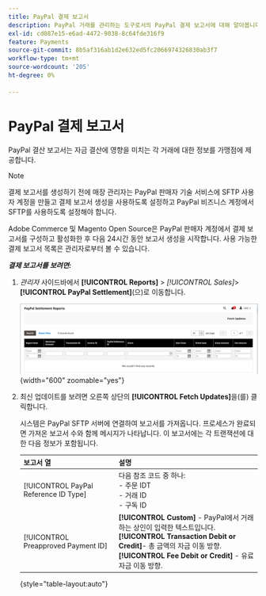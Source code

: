 ```yaml
---
title: PayPal 결제 보고서
description: PayPal 거래를 관리하는 도구로서의 PayPal 결제 보고서에 대해 알아봅니다.
exl-id: cd087e15-e6ad-4472-9038-8c64fde316f9
feature: Payments
source-git-commit: 8b5af316ab1d2e632ed5fc2066974326830ab3f7
workflow-type: tm+mt
source-wordcount: '205'
ht-degree: 0%

---
```


# PayPal 결제 보고서

PayPal 결산 보고서는 자금 결산에 영향을 미치는 각 거래에 대한 정보를 가맹점에 제공합니다.

>[!NOTE]
>
>결제 보고서를 생성하기 전에 매장 관리자는 PayPal 판매자 기술 서비스에 SFTP 사용자 계정을 만들고 결제 보고서 생성을 사용하도록 설정하고 PayPal 비즈니스 계정에서 SFTP를 사용하도록 설정해야 합니다.

Adobe Commerce 및 Magento Open Source은 PayPal 판매자 계정에서 결제 보고서를 구성하고 활성화한 후 다음 24시간 동안 보고서 생성을 시작합니다. 사용 가능한 결제 보고서 목록은 관리자로부터 볼 수 있습니다.

**_결제 보고서를 보려면:_**

1. _관리자_ 사이드바에서 **[!UICONTROL Reports]** > _[!UICONTROL Sales]_>**[!UICONTROL PayPal Settlement]**(으)로 이동합니다.

   ![PayPal 결제 보고서](../getting-started/assets/reports-sales-paypal-settlement.png){width="600" zoomable="yes"}

1. 최신 업데이트를 보려면 오른쪽 상단의 **[!UICONTROL Fetch Updates]**&#x200B;을(를) 클릭합니다.

   시스템은 PayPal SFTP 서버에 연결하여 보고서를 가져옵니다. 프로세스가 완료되면 가져온 보고서 수와 함께 메시지가 나타납니다. 이 보고서에는 각 트랜잭션에 대한 다음 정보가 포함됩니다.

   | 보고서 열 | 설명 |
   | ------------ | ----------- |
   | [!UICONTROL PayPal Reference ID Type] | 다음 참조 코드 중 하나: <br/>- 주문 IDT<br/>- 거래 ID<br/>- 구독 ID |
   | [!UICONTROL Preapproved Payment ID] | **[!UICONTROL Custom]** - PayPal에서 거래하는 상인이 입력한 텍스트입니다.<br/>**[!UICONTROL Transaction Debit or Credit]**- 총 금액의 자금 이동 방향.<br/>**[!UICONTROL Fee Debit or Credit]** - 유료 자금 이동 방향. |

   {style="table-layout:auto"}
